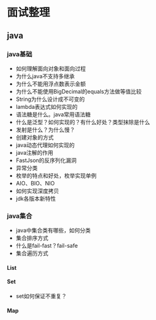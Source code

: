 # 面试整理

## java

### java基础

* 如何理解面向对象和面向过程
* 为什么java不支持多继承
* 为什么不能用浮点数表示金额
* 为什么不能使用BigDecimal的equals方法做等值比较
* String为什么设计成不可变的
* lambda表达式如何实现的
* 语法糖是什么。java常用语法糖
* 什么是泛型？如何实现的？有什么好处？类型抹除是什么
* 发射是什么？为什么慢？
* 创建对象的方式
* java动态代理如何实现的
* java注解的作用
* FastJson的反序列化漏洞
* 异常分类
* 枚举的特点和好处，枚举实现单例
* AIO、BIO、NIO
* 如何实现深度拷贝
* jdk各版本新特性

### java集合

* java中集合类有哪些，如何分类
* 集合排序方式
* 什么是fail-fast？fail-safe
* 集合遍历方式


#### List

#### Set

* set如何保证不重复？

#### Map